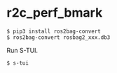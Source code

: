 # r2c_perf_bmark

```shell 
$ pip3 install ros2bag-convert
$ ros2bag-convert rosbag2_xxx.db3 
```
Run S-TUI.
```shell
$ s-tui
```
